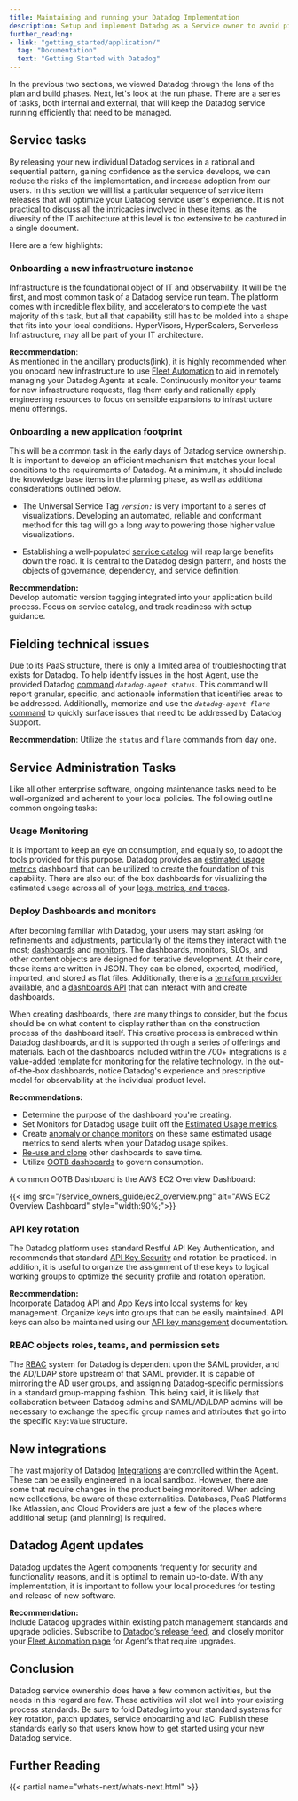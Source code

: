 ```yaml
---
title: Maintaining and running your Datadog Implementation
description: Setup and implement Datadog as a Service owner to avoid pit-falls down the road
further_reading:
- link: "getting_started/application/"
  tag: "Documentation"
  text: "Getting Started with Datadog"
---
```


In the previous two sections, we viewed Datadog through the lens of the plan and build phases. Next, let's look at the run phase. There are a series of tasks, both internal and external, that will keep the Datadog service running efficiently that need to be managed. 

## Service tasks

By releasing your new individual Datadog services in a rational and sequential pattern, gaining confidence as the service develops, we can reduce the risks of the implementation, and increase adoption from our users. In this section we will list a particular sequence of service item releases that will optimize your Datadog service user's experience. It is not practical to discuss all the intricacies involved in these items, as the diversity of the IT architecture at this level is too extensive to be captured in a single document. 

Here are a few highlights:

### Onboarding a new infrastructure instance

Infrastructure is the foundational object of IT and observability.  It will be the first, and most common task of a Datadog service run team. The platform comes with incredible flexibility, and accelerators to complete the vast majority of this task, but all that capability still has to be molded into a shape that fits into your local conditions. HyperVisors, HyperScalers, Serverless Infrastructure, may all be part of your IT architecture.  

**Recommendation**:   
As mentioned in the ancillary products(link), it is highly recommended when you onboard new infrastructure to use [Fleet Automation][1] to aid in remotely managing your Datadog Agents at scale. Continuously monitor your teams for new infrastructure requests, flag them early and rationally apply engineering resources to focus on sensible expansions to infrastructure menu offerings.

### Onboarding a new application footprint

This will be a common task in the early days of Datadog service ownership. It is important to develop an efficient mechanism that matches your local conditions to the requirements of Datadog.  At a minimum, it should include the knowledge base items in the planning phase, as well as additional considerations outlined below. 

- The Universal Service Tag *`version:`* is very important to a series of visualizations.  Developing an automated, reliable and conformant method for this tag will go a long way to powering those higher value visualizations.

- Establishing a well-populated [service catalog][2] will reap large benefits down the road.  It is central to the Datadog design pattern, and hosts the objects of governance, dependency, and service definition. 

**Recommendation:**   
Develop automatic version tagging integrated into your application build process. Focus on service catalog, and track readiness with setup guidance.

## Fielding technical issues

Due to its PaaS structure, there is only a limited area of troubleshooting that exists for Datadog.  To help identify issues in the host Agent, use the provided Datadog [command][3] *`datadog-agent status`*.  This command will report granular, specific, and actionable information that identifies areas to be addressed. Additionally, memorize and use the *`datadog-agent flare`* [command][4] to quickly surface issues that need to be addressed by Datadog Support.

**Recommendation**: 
Utilize the `status` and `flare` commands from day one.

## Service Administration Tasks

Like all other enterprise software, ongoing maintenance tasks need to be well-organized and adherent to your local policies. The following outline common ongoing tasks:

### Usage Monitoring

It is important to keep an eye on consumption, and equally so, to adopt the tools provided for this purpose. Datadog provides an [estimated usage metrics][5] dashboard that can be utilized to create the foundation of this capability. There are also out of the box dashboards for visualizing the estimated usage across all of your [logs, metrics, and traces][6]. 

### Deploy Dashboards and monitors

After becoming familiar with Datadog, your users may start asking for refinements and adjustments, particularly of the items they interact with the most; [dashboards][7] and [monitors][8]. The dashboards, monitors, SLOs, and other content objects are designed for iterative development.  At their core, these items are written in JSON. They can be cloned, exported, modified, imported, and stored as flat files. Additionally, there is a [terraform provider][9] available, and a [dashboards API][10] that can interact with and create dashboards.  

When creating dashboards, there are many things to consider, but the focus should be on what content to display rather than on the construction process of the dashboard itself. This creative process is embraced within Datadog dashboards, and it is supported through a series of offerings and materials. Each of the dashboards included within the 700+ integrations is a value-added template for monitoring for the relative technology. In the out-of-the-box dashboards, notice Datadog's experience and prescriptive model for observability at the individual product level.  

**Recommendations:**  

- Determine the purpose of the dashboard you're creating.   
- Set Monitors for Datadog usage built off the [Estimated Usage metrics][6].  
- Create [anomaly or change monitors][11] on these same estimated usage metrics to send alerts when your Datadog usage spikes.    
- [Re-use and clone][12] other dashboards to save time.  
- Utilize [OOTB dashboards][13] to govern consumption.

A common OOTB Dashboard is the AWS EC2 Overview Dashboard:

{{< img src="/service_owners_guide/ec2_overview.png" alt="AWS EC2 Overview Dashboard" style="width:90%;">}}

### API key rotation 

The Datadog platform uses standard Restful API Key Authentication, and recommends that standard [API Key Security][14] and rotation be practiced. In addition, it is useful to organize the assignment of these keys to logical working groups to optimize the security profile and rotation operation.

**Recommendation:**   
Incorporate Datadog API and App Keys into local systems for key management. Organize keys into groups that can be easily maintained. API keys can also be maintained using our [API key management][19] documentation.  

### RBAC objects roles, teams, and permission sets

The [RBAC][15] system for Datadog is dependent upon the SAML provider, and the AD/LDAP store upstream of that SAML provider. It is capable of mirroring the AD user groups, and assigning Datadog-specific permissions in a standard group-mapping fashion. This being said, it is likely that collaboration between Datadog admins and SAML/AD/LDAP admins will be necessary to exchange the specific group names and attributes that go into the specific `Key:Value` structure.    

## New integrations

The vast majority of Datadog [Integrations][16] are controlled within the Agent. These can be easily engineered in a local sandbox.  However, there are some that require changes in the product being monitored. When adding new collections, be aware of these externalities. Databases, PaaS Platforms like Atlassian, and Cloud Providers are just a few of the places where additional setup (and planning) is required.

## Datadog Agent updates

Datadog updates the Agent components frequently for security and functionality reasons, and it is optimal to remain up-to-date. With any implementation, it is important to follow your local procedures for testing and release of new software.  

**Recommendation:**  
Include Datadog upgrades within existing patch management standards and upgrade policies. Subscribe to [Datadog’s release feed][17], and closely monitor your [Fleet Automation page][18] for Agent’s that require upgrades.

## Conclusion

Datadog service ownership does have a few common activities, but the needs in this regard are few. These activities will slot well into your existing process standards. Be sure to fold Datadog into your standard systems for key rotation, patch updates, service onboarding and IaC.  Publish these standards early so that users know how to get started using your new Datadog service. 

## Further Reading

{{< partial name="whats-next/whats-next.html" >}}

[1]: https://docs.datadoghq.com/agent/fleet_automation/
[2]: https://docs.datadoghq.com/service_catalog/
[3]: https://docs.datadoghq.com/agent/configuration/agent-commands#agent-information
[4]: https://docs.datadoghq.com/agent/troubleshooting/send_a_flare/?tab=agent\#send-a-flare-using-the-flare-command
[5]: https://app.datadoghq.com/dash/integration/31281/estimated-usage-overview?fromUser=false\&refresh_mode=sliding\&view=spans\&from_ts=1721313591456\&to\_ts=1721317191456\&live=true
[6]: https://docs.datadoghq.com/account_management/billing/usage_metrics/
[7]: https://docs.datadoghq.com/dashboards/\#overview
[8]: https://docs.datadoghq.com/monitors/
[9]: https://docs.datadoghq.com/getting_started/integrations/terraform/\#dashboards
[10]: https://docs.datadoghq.com/api/latest/dashboards/
[11]: https://docs.datadoghq.com/monitors/types/anomaly/
[12]: https://docs.datadoghq.com/getting_started/dashboards/\#start-by-reusing-other-dashboards
[13]: https://app.datadoghq.com/dashboard/lists
[14]: https://docs.datadoghq.com/account_management/api-app-keys/\#using-multiple-api-keys
[15]: https://docs.datadoghq.com/account_management/rbac/?tab=datadogapplication
[16]: https://docs.datadoghq.com/integrations/
[17]: https://github.com/DataDog/datadog-agent/releases
[18]: https://app.datadoghq.com/fleet
[19]: /api/latest/key-management/